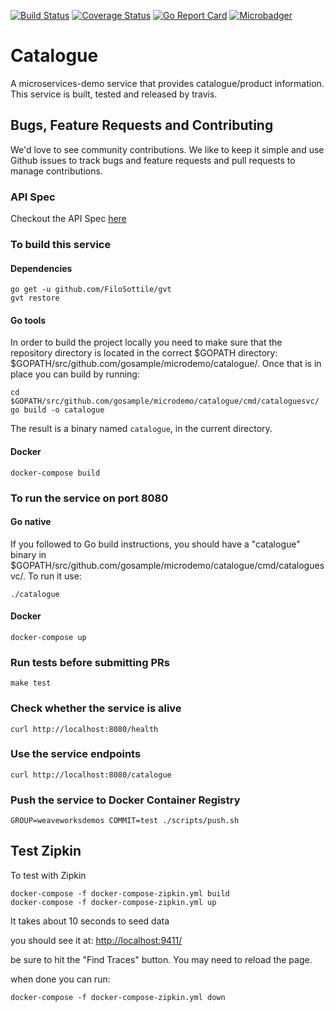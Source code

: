 [![Build Status](https://travis-ci.org/microservices-demo/catalogue.svg?branch=master)](https://travis-ci.org/microservices-demo/catalogue) 
[![Coverage Status](https://coveralls.io/repos/github/microservices-demo/catalogue/badge.svg?branch=master)](https://coveralls.io/github/microservices-demo/catalogue?branch=master)
[![Go Report Card](https://goreportcard.com/badge/github.com/gosample/microdemo/catalogue)](https://goreportcard.com/report/github.com/gosample/microdemo/catalogue)
[![Microbadger](https://images.microbadger.com/badges/image/weaveworksdemos/catalogue.svg)](http://microbadger.com/images/weaveworksdemos/catalogue "Get your own image badge on microbadger.com")


# Catalogue
A microservices-demo service that provides catalogue/product information. 
This service is built, tested and released by travis.

## Bugs, Feature Requests and Contributing
We'd love to see community contributions. We like to keep it simple and use Github issues to track bugs and feature requests and pull requests to manage contributions.


### API Spec

Checkout the API Spec [here](http://microservices-demo.github.io/api/index?url=https://raw.githubusercontent.com/microservices-demo/catalogue/master/api-spec/catalogue.json)


### To build this service

#### Dependencies
```
go get -u github.com/FiloSottile/gvt
gvt restore
```

#### Go tools
In order to build the project locally you need to make sure that the repository directory is located in the correct
$GOPATH directory: $GOPATH/src/github.com/gosample/microdemo/catalogue/. Once that is in place you can build by running:

```
cd $GOPATH/src/github.com/gosample/microdemo/catalogue/cmd/cataloguesvc/
go build -o catalogue
```

The result is a binary named `catalogue`, in the current directory.

#### Docker
`docker-compose build`

### To run the service on port 8080

#### Go native

If you followed to Go build instructions, you should have a "catalogue" binary in $GOPATH/src/github.com/gosample/microdemo/catalogue/cmd/cataloguesvc/.
To run it use:
```
./catalogue
```

#### Docker
`docker-compose up`

### Run tests before submitting PRs
`make test`

### Check whether the service is alive
`curl http://localhost:8080/health`

### Use the service endpoints
`curl http://localhost:8080/catalogue`

### Push the service to Docker Container Registry
`GROUP=weaveworksdemos COMMIT=test ./scripts/push.sh`

## Test Zipkin

To test with Zipkin

```
docker-compose -f docker-compose-zipkin.yml build
docker-compose -f docker-compose-zipkin.yml up
```
It takes about 10 seconds to seed data

you should see it at:
[http://localhost:9411/](http://localhost:9411)

be sure to hit the "Find Traces" button.  You may need to reload the page.

when done you can run:
```
docker-compose -f docker-compose-zipkin.yml down
```
